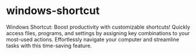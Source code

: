 # windows-shortcut
  Windows Shortcut: Boost productivity with customizable shortcuts! Quickly access files, programs, and settings by assigning key combinations to your most-used actions. Effortlessly navigate your computer and streamline tasks with this time-saving feature.
